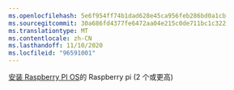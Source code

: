 ```yaml
---
ms.openlocfilehash: 5e6f954ff74b1dad628e45ca956feb286bd0a1cb
ms.sourcegitcommit: 30a686fd4377fe6472aa04e215c0de711bc1c322
ms.translationtype: MT
ms.contentlocale: zh-CN
ms.lasthandoff: 11/10/2020
ms.locfileid: "96591001"
---
```

 [安装 Raspberry PI OS](https://www.raspberrypi.org/documentation/installation/installing-images/README.md)的 Raspberry pi (2 个或更高) <span class="docon docon-navigate-external x-hidden-focus"></span>
